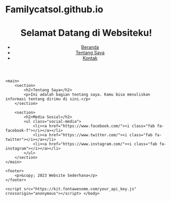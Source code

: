 # Familycatsol.github.io
<!DOCTYPE html>
<html>
<head>
    <title>Website Sederhana</title>
    <link rel="stylesheet" href="style.css"> </head>
<body>
    <header>
        <h1>Selamat Datang di Websiteku!</h1>
        <nav>
            <ul>
                <li><a href="#">Beranda</a></li>
                <li><a href="#">Tentang Saya</a></li>
                <li><a href="#">Kontak</a></li>
            </ul>
        </nav>
    </header>

    <main>
        <section>
            <h2>Tentang Saya</h2>
            <p>Ini adalah bagian tentang saya. Kamu bisa menuliskan informasi tentang dirimu di sini.</p>
        </section>

        <section>
            <h2>Media Sosial</h2>
            <ul class="social-media">
                <li><a href="https://www.facebook.com/"><i class="fab fa-facebook-f"></i></a></li>
                <li><a href="https://www.twitter.com/"><i class="fab fa-twitter"></i></a></li>
                <li><a href="https://www.instagram.com/"><i class="fab fa-instagram"></i></a></li>
            </ul>
        </section>
    </main>

    <footer>
        <p>&copy; 2023 Website Sederhana</p>
    </footer>

    <script src="https://kit.fontawesome.com/your_api_key.js" crossorigin="anonymous"></script> </body>
</html>

